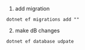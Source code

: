 
1. add migration 
```
dotnet ef migrations add ""
```
2. make dB changes 
```
dotnet ef database udpate
```